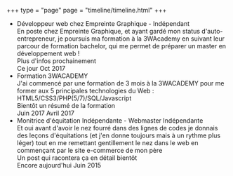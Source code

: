 
+++
type = "page"
page = "timeline/timeline.html"
+++

 <section class="timeline">       
   <div class="box">
                    <ul id="first-list">
                        <li>
                            <span></span>
                            <div class="title">Développeur web chez Empreinte Graphique - Indépendant</div>
                            <div class="info">En poste chez Empreinte Graphique, et ayant gardé mon status d'auto-entrepreneur, je poursuis ma formation à la 3WAcademy en suivant leur parcour de formation bachelor, qui me permet de préparer un master en développement web !</div>
                            <div class="name">Plus d'infos prochainement</div>
                            <div class="time">
                                <span>Ce jour<sup></sup></span>
                                <span>Oct 2017</span>
                            </div>
                        </li>
                        <li>
                            <span></span>
                            <div class="title">Formation 3WACADEMY</div>
                            <div class="info">J'ai commencé par une formation de 3 mois à la 3WACADEMY pour me former aux 5 principales technologies du Web : HTML5/CSS3/PHP(5/7)/SQL/Javascript</div>
                            <div class="name">Bientôt un résumé de la formation</div>
                            <div class="time">
                                <span>Juin 2017<sup></sup></span>
                                <span>Avril 2017</span>
                            </div>
                        </li>
                        <li>
                            <span></span>
                            <div class="title">Monitrice d'équitation Indépendante - Webmaster Indépendante</div>
                            <div class="info">Et oui avant d'avoir le nez fourré dans des lignes de codes je donnais des leçons d'équitations (et j'en donne toujours mais à un rythme plus léger) tout en me remettant gentillement le nez dans le web en commençant par le site e-commerce de mon père</div>
                            <div class="name">Un post qui racontera ça en détail bientôt</div>
                            <div class="time">
                                <span>Encore aujourd'hui<sup></sup></span>
                                <span>Juin 2015</span>
                            </div>
                        </li>
                        </ul>
                               
   </div>
</section>

